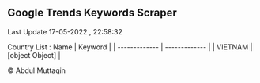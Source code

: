 

## Google Trends Keywords Scraper 
 
Last Update 17-05-2022 , 22:58:32

Country List :
 Name  | Keyword |
| ------------- | ------------- |
| VIETNAM | [object Object] |



© Abdul Muttaqin 
